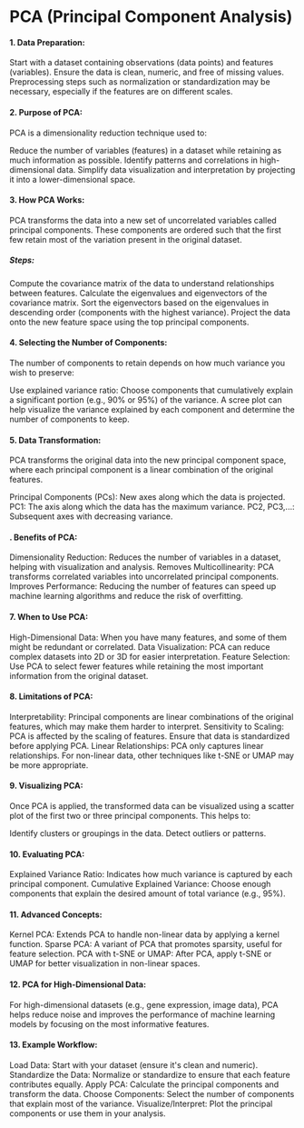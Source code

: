 # PCA (Principal Component Analysis)
#### 1. Data Preparation:
Start with a dataset containing observations (data points) and features (variables). Ensure the data is clean, numeric, and free of missing values. Preprocessing steps such as normalization or standardization may be necessary, especially if the features are on different scales.

#### 2. Purpose of PCA:
PCA is a dimensionality reduction technique used to:

Reduce the number of variables (features) in a dataset while retaining as much information as possible.
Identify patterns and correlations in high-dimensional data.
Simplify data visualization and interpretation by projecting it into a lower-dimensional space.
#### 3. How PCA Works:
PCA transforms the data into a new set of uncorrelated variables called principal components. These components are ordered such that the first few retain most of the variation present in the original dataset.

##### Steps:

Compute the covariance matrix of the data to understand relationships between features.
Calculate the eigenvalues and eigenvectors of the covariance matrix.
Sort the eigenvectors based on the eigenvalues in descending order (components with the highest variance).
Project the data onto the new feature space using the top principal components.
#### 4. Selecting the Number of Components:
The number of components to retain depends on how much variance you wish to preserve:

Use explained variance ratio: Choose components that cumulatively explain a significant portion (e.g., 90% or 95%) of the variance.
A scree plot can help visualize the variance explained by each component and determine the number of components to keep.
#### 5. Data Transformation:
PCA transforms the original data into the new principal component space, where each principal component is a linear combination of the original features.

Principal Components (PCs): New axes along which the data is projected.
PC1: The axis along which the data has the maximum variance.
PC2, PC3,...: Subsequent axes with decreasing variance.
#### . Benefits of PCA:
Dimensionality Reduction: Reduces the number of variables in a dataset, helping with visualization and analysis.
Removes Multicollinearity: PCA transforms correlated variables into uncorrelated principal components.
Improves Performance: Reducing the number of features can speed up machine learning algorithms and reduce the risk of overfitting.
#### 7. When to Use PCA:
High-Dimensional Data: When you have many features, and some of them might be redundant or correlated.
Data Visualization: PCA can reduce complex datasets into 2D or 3D for easier interpretation.
Feature Selection: Use PCA to select fewer features while retaining the most important information from the original dataset.
#### 8. Limitations of PCA:
Interpretability: Principal components are linear combinations of the original features, which may make them harder to interpret.
Sensitivity to Scaling: PCA is affected by the scaling of features. Ensure that data is standardized before applying PCA.
Linear Relationships: PCA only captures linear relationships. For non-linear data, other techniques like t-SNE or UMAP may be more appropriate.
#### 9. Visualizing PCA:
Once PCA is applied, the transformed data can be visualized using a scatter plot of the first two or three principal components. This helps to:

Identify clusters or groupings in the data.
Detect outliers or patterns.
#### 10. Evaluating PCA:
Explained Variance Ratio: Indicates how much variance is captured by each principal component.
Cumulative Explained Variance: Choose enough components that explain the desired amount of total variance (e.g., 95%).
#### 11. Advanced Concepts:
Kernel PCA: Extends PCA to handle non-linear data by applying a kernel function.
Sparse PCA: A variant of PCA that promotes sparsity, useful for feature selection.
PCA with t-SNE or UMAP: After PCA, apply t-SNE or UMAP for better visualization in non-linear spaces.
#### 12. PCA for High-Dimensional Data:
For high-dimensional datasets (e.g., gene expression, image data), PCA helps reduce noise and improves the performance of machine learning models by focusing on the most informative features.

#### 13. Example Workflow:
Load Data: Start with your dataset (ensure it's clean and numeric).
Standardize the Data: Normalize or standardize to ensure that each feature contributes equally.
Apply PCA: Calculate the principal components and transform the data.
Choose Components: Select the number of components that explain most of the variance.
Visualize/Interpret: Plot the principal components or use them in your analysis.
